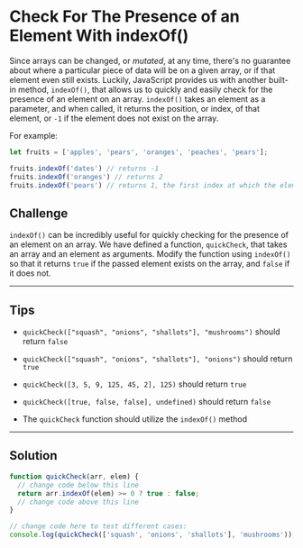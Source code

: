 # Check For The Presence of an Element With indexOf()

Since arrays can be changed, or *mutated*, at any time, there's no guarantee about where a particular piece of data will be on a given array, or if that element even still exists. Luckily, JavaScript provides us with another built-in method, `indexOf()`, that allows us to quickly and easily check for the presence of an element on an array. `indexOf()` takes an element as a parameter, and when called, it returns the position, or index, of that element, or `-1` if the element does not exist on the array.

For example:

```js
let fruits = ['apples', 'pears', 'oranges', 'peaches', 'pears'];

fruits.indexOf('dates') // returns -1
fruits.indexOf('oranges') // returns 2
fruits.indexOf('pears') // returns 1, the first index at which the element exists
```

## Challenge

`indexOf()` can be incredibly useful for quickly checking for the presence of an element on an array. We have defined a function, `quickCheck`, that takes an array and an element as arguments. Modify the function using `indexOf()` so that it returns `true` if the passed element exists on the array, and `false` if it does not.

---

## Tips

- `quickCheck(["squash", "onions", "shallots"], "mushrooms")` should return `false`

- `quickCheck(["squash", "onions", "shallots"], "onions")` should return `true`

- `quickCheck([3, 5, 9, 125, 45, 2], 125)` should return `true`

- `quickCheck([true, false, false], undefined)` should return `false`

- The `quickCheck` function should utilize the `indexOf()` method

---

## Solution

```js
function quickCheck(arr, elem) {
  // change code below this line
  return arr.indexOf(elem) >= 0 ? true : false;
  // change code above this line
}

// change code here to test different cases:
console.log(quickCheck(['squash', 'onions', 'shallots'], 'mushrooms'));
```